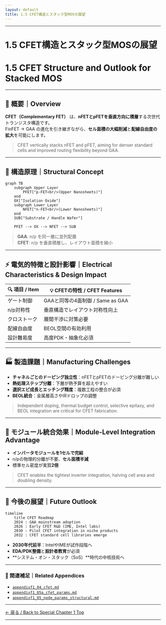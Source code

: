 ```yaml
---
layout: default
title: 1.5 CFET構造とスタック型MOSの展望
---
```


---

# 1.5 CFET構造とスタック型MOSの展望  
# 1.5 CFET Structure and Outlook for Stacked MOS

---

## 📘 概要｜Overview

**CFET（Complementary FET）** は、**nFETとpFETを垂直方向に積層**する次世代トランジスタ構造です。  
FinFET → GAA の進化を引き継ぎながら、**セル面積の大幅削減**と**配線自由度の拡大**を可能にします。

> CFET vertically stacks nFET and pFET, aiming for denser standard cells and improved routing flexibility beyond GAA.

---

## 🧱 構造原理｜Structural Concept

```mermaid
graph TB
    subgraph Upper Layer
        PFET["p-FET<br/>(Upper Nanosheets)"]
    end
    OX["Isolation Oxide"]
    subgraph Lower Layer
        NFET["n-FET<br/>(Lower Nanosheets)"]
    end
    SUB["Substrate / Handle Wafer"]

    PFET --> OX --> NFET --> SUB
```
> **GAA**: n/p を同一層に並列配置  
> **CFET**: n/p を垂直積層し、レイアウト面積を縮小

---

## ⚡ 電気的特徴と設計影響｜Electrical Characteristics & Design Impact

| 🔍 項目 / Item | 💡 CFETの特性 / CFET Features |
|----------------|--------------------------------|
| ゲート制御 | GAAと同等の4面制御 / Same as GAA |
| n/p対称性 | 垂直構造でレイアウト対称性向上 |
| クロストーク | 層間干渉に対策必要 |
| 配線自由度 | BEOL空間の有効利用 |
| 設計難易度 | 高度PDK・抽象化必須 |

---

## 🏭 製造課題｜Manufacturing Challenges

- **チャネルごとのドーピング独立性**：nFETとpFETのドーピング分離が難しい  
- **熱処理ステップ分離**：下層が熱予算を超えやすい  
- **選択エピ成長とエッチング精度**：複数工程の整合が必須  
- **BEOL統合**：金属層高さやIRドロップの調整

> Independent doping, thermal budget control, selective epitaxy, and BEOL integration are critical for CFET fabrication.

---

## 🧩 モジュール統合効果｜Module-Level Integration Advantage

- **インバータモジュールを1セルで完結**  
- n/pの物理的分離が不要、**セル面積半減**  
- 標準セル密度が実質**2倍**

> CFET enables the tightest inverter integration, halving cell area and doubling density.

---

## 🔮 今後の展望｜Future Outlook

```mermaid
timeline
    title CFET Roadmap
    2024 : GAA mainstream adoption
    2026 : Early CFET R&D (IME, Intel labs)
    2030 : Pilot CFET integration in niche products
    2032 : CFET standard cell libraries emerge
```

- **2030年代前半**：IntelやIMEが試作段階へ  
- **EDA/PDK整備**と**設計者教育**が必須  
- **システム・オン・スタック（SoS）**時代の中核技術へ

---

### 🔗 関連補足｜Related Appendices

- [`appendixf1_04_cfet.md`](appendixf1_04_cfet.md)  
- [`appendixf1_05a_cfet_params.md`](appendixf1_05a_cfet_params.md)  
- [`appendixf1_05_node_params_structural.md`](appendixf1_05_node_params_structural.md)  

---

[← 戻る / Back to Special Chapter 1 Top](../f_chapter1_finfet_gaa/README.md)



---
